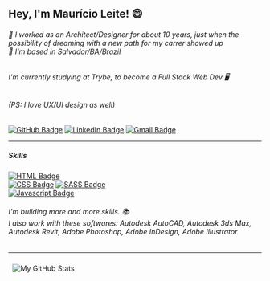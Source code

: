 ## Hey, I'm Maurício Leite! 😄


###### 💬 I worked as an Architect/Designer for about 10 years, just when the possibility of dreaming with a new path for my carrer showed up<br> 🏡 I'm based in Salvador/BA/Brazil

###### I'm currently studying at Trybe, to become a Full Stack Web Dev 🖥️
###### <em>(PS: I love UX/UI design as well)</em>

[![GitHub Badge](https://img.shields.io/badge/Github-white?style=for-the-badge&logo=github&logoColor=black)](https://github.com/mauricioleite1)
[![LinkedIn Badge](https://img.shields.io/badge/Linkedin-white?style=for-the-badge&logo=linkedin&logoColor=blue)](https://www.linkedin.com/in/mauricioleite/)
[![Gmail Badge](https://img.shields.io/badge/Gmail-white?style=for-the-badge&logo=gmail&logoColor=red)](mailto:mauricioleite@gmail.com)
<hr>

##### Skills

[![HTML Badge](https://img.shields.io/badge/HTML-5432ff?style=for-the-badge&logo=html5&logoColor=white)](https://www.google.com/search?&q=html5)<br> [![CSS Badge](https://img.shields.io/badge/CSS-5432ff?style=for-the-badge&logo=css3&logoColor=white)](https://www.google.com/search?&q=css) [![SASS Badge](https://img.shields.io/badge/SASS-5432ff?style=for-the-badge&logo=sass&logoColor=white)](https://sass-lang.com)<br> [![Javascript Badge](https://img.shields.io/badge/JavaScript-5432ff?style=for-the-badge&logo=javascript&logoColor=white)](https://www.google.com/search?&q=javascript)

###### I'm building more and more skills. 📚<br>I also work with these softwares: <em>Autodesk AutoCAD, Autodesk 3ds Max, Autodesk Revit, Adobe Photoshop, Adobe InDesign, Adobe Illustrator</em>

<hr>

<a href="https://github.com/mauricioleite1">
  <img align="left" style="margin:0.5rem" src="https://github-readme-stats.vercel.app/api?username=mauricioleite1&show_icons=true&line_height=27&count_private=true&title_color=3e3e3e&text_color=fff&icon_color=5432ff&bg_color=aeaeae" alt="My GitHub Stats" />
</a>
